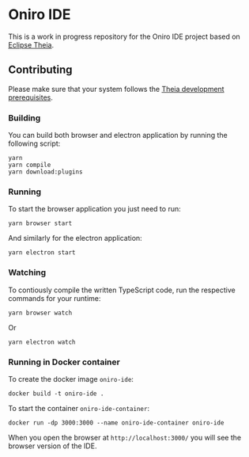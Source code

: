 # Oniro IDE

This is a work in progress repository for the Oniro IDE project based on [Eclipse Theia](https://github.com/eclipse-theia/theia).

## Contributing

Please make sure that your system follows the [Theia development prerequisites](https://github.com/eclipse-theia/theia/blob/master/doc/Developing.md#prerequisites).

### Building

You can build both browser and electron application by running the following script:

```
yarn
yarn compile
yarn download:plugins
```

### Running

To start the browser application you just need to run:

```
yarn browser start
```

And similarly for the electron application:

```
yarn electron start
```

### Watching

To contiously compile the written TypeScript code, run the respective commands for your runtime:

```
yarn browser watch
```

Or

```
yarn electron watch
```

### Running in Docker container

To create the docker image `oniro-ide`:
```
docker build -t oniro-ide .
```

To start the container `oniro-ide-container`:
```
docker run -dp 3000:3000 --name oniro-ide-container oniro-ide
```

When you open the browser at `http://localhost:3000/` you will see the browser version of the IDE.
